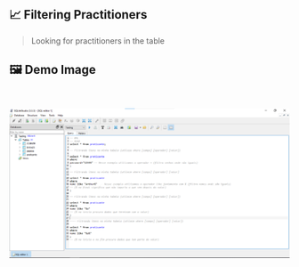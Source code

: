 ## 📈 Filtering Practitioners

> Looking for practitioners in the table

## 🖼 Demo Image 

<br>

![03](https://github.com/ArthurEstevan/Entra21_Class_Relational_Bank/blob/main/Class_02/03-DML-Filtrar-Praticante-Com-Like/3.png)

